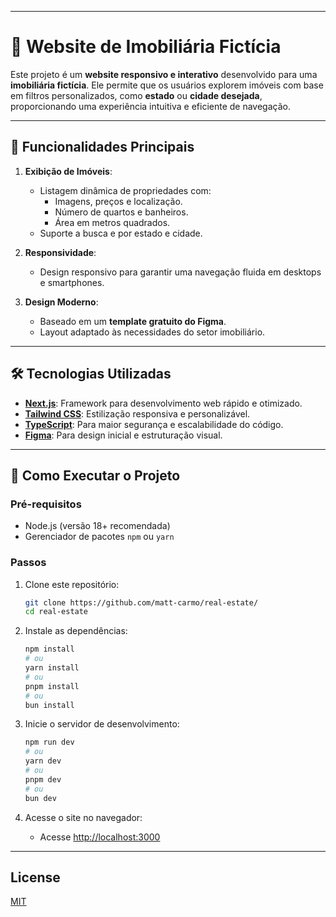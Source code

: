 
---

# 🏡 Website de Imobiliária Fictícia

Este projeto é um **website responsivo e interativo** desenvolvido para uma **imobiliária fictícia**. Ele permite que os usuários explorem imóveis com base em filtros personalizados, como **estado** ou **cidade desejada**, proporcionando uma experiência intuitiva e eficiente de navegação.

---

## 🌟 **Funcionalidades Principais**

1. **Exibição de Imóveis**:
   - Listagem dinâmica de propriedades com:
     - Imagens, preços e localização.
     - Número de quartos e banheiros.
     - Área em metros quadrados.
   - Suporte a busca e por estado e cidade.

2. **Responsividade**:
   - Design responsivo para garantir uma navegação fluida em desktops e smartphones.

3. **Design Moderno**:
   - Baseado em um **template gratuito do Figma**.
   - Layout adaptado às necessidades do setor imobiliário.

---

## 🛠️ **Tecnologias Utilizadas**

- **[Next.js](https://nextjs.org/)**: Framework para desenvolvimento web rápido e otimizado.
- **[Tailwind CSS](https://tailwindcss.com/)**: Estilização responsiva e personalizável.
- **[TypeScript](https://www.typescriptlang.org/)**: Para maior segurança e escalabilidade do código.
- **[Figma](https://www.figma.com/)**: Para design inicial e estruturação visual.

---

## 🚀 **Como Executar o Projeto**

### Pré-requisitos
- Node.js (versão 18+ recomendada)
- Gerenciador de pacotes `npm` ou `yarn`

### Passos

1. Clone este repositório:
   ```bash
   git clone https://github.com/matt-carmo/real-estate/
   cd real-estate
   ```

2. Instale as dependências:
   ```bash
   npm install
   # ou
   yarn install
   # ou
   pnpm install
   # ou
   bun install
   ```

3. Inicie o servidor de desenvolvimento:
   ```bash
   npm run dev
   # ou
   yarn dev
   # ou
   pnpm dev
   # ou
   bun dev
   ```

4. Acesse o site no navegador:
   - Acesse [http://localhost:3000](http://localhost:3000)

---

## License

[MIT](https://choosealicense.com/licenses/mit/)

